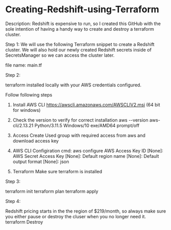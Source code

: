 # Creating-Redshift-using-Terraform
Description:
Redshift is expensive to run, so I created this GitHub with the sole intention of having a handy way to create and destroy a terraform cluster.

Step 1:
We will use the following Terraform snippet to create a Redshift cluster. We will also hold our newly created Redshift secrets inside of SecretsManager so we can access the cluster later.

file name: main.tf

Step 2:

terraform installed locally with your AWS credentials configured.

Follow following steps

1) Install AWS CLI
 https://awscli.amazonaws.com/AWSCLIV2.msi (64 bit for windows)

2) Check the version to verify for correct installation
aws --version
aws-cli/2.13.21 Python/3.11.5 Windows/10 exe/AMD64 prompt/off

3) Access
   Create Used group with required access from aws and download access key
   
4) AWS CLI Configiration
cmd: aws configure
AWS Access Key ID [None]: 
AWS Secret Access Key [None]: 
Default region name [None]: 
Default output format [None]: json

5) Terraform 
Make sure terraform is installed

Step 3:

terraform init
terraform plan
terraform apply

Step 4:

Redshift pricing starts in the the region of $219/month, so always make sure you either pause or destroy the cluser when you no longer need it.
terraform Destroy
